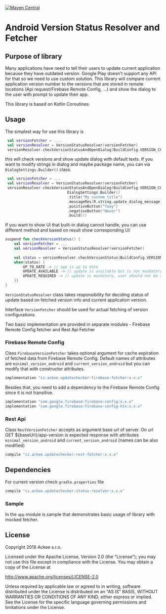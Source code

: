 [ ![Maven Central](https://maven-badges.herokuapp.com/maven-central/io.github.ackeecz/updatechecker-status-resolver/badge.svg)](https://maven-badges.herokuapp.com/maven-central/io.github.ackeecz/updatechecker-status-resolver)

# Android Version Status Resolver and Fetcher

## Purpose of library
Many applications have need to tell their users to update current application because they have outdated version. 
Google Play doesn't support any API for that so we need to use custom solution. 
This library will compare current application version number to the versions that are stored in remote locations 
(Api request/Firebase Remote Config, ...) and show the dialog to the user with prompt to update their app.

This library is based on Kotlin Coroutines

## Usage
The simplest way for use this library is
```kotlin
 val versionFetcher = ...
 val versionResolver = VersionStatusResolver(versionFetcher)
 versionResolver.checkVersionStatusAndOpenDialog(BuildConfig.VERSION_CODE, getSupportFragmentManager())
```

this will check versions and show update dialog with default texts. 
If you want to modify strings in dialog and maybe package name, you can via `DialogSettings.Builder()` class.

```kotlin
 val versionFetcher = ...
 val versionResolver = VersionStatusResolver(versionFetcher)
 versionResolver.checkVersionStatusAndOpenDialog(BuildConfig.VERSION_CODE, getSupportFragmentManager(),
                            DialogSettings.Builder()
                            .title("My custom title")
                            .messageRes(R.string.update_dialog_message)
                            .positiveButton("Yaay")
                            .negativeButton("Never")
                            .build())
```

If you want to show UI that built-in dialog cannot handle, you can use different method and based on result show corresponding UI:

```kotlin
suspend fun checkVersionStatus() {
    val versionFetcher = ...
    val versionResolver = VersionStatusResolver(versionFetcher)
    
    val status = versionResolver.checkVersionStatus(BuildConfig.VERSION_CODE)
    when(status) {
        UP_TO_DATE -> // app is up to date
        UPDATE_AVAILABLE -> // update is available but is not mandatory
        UPDATE_REQUIRED -> // update is mandatory, user should not be able to run app
    }}
}

```
`VersionStatusResolver` class takes responsibility for deciding status of update based on fetched 
version info and current application version.

Interface `VersionFetcher` should be used for actual fetching of version configurations.

Two basic implementation are provided in separate modules - Firebase Remote Config fetcher and Rest Api Fetcher

### Firebase Remote Config
Class `FirebaseVersionFetcher` takes optional argument for cache expiration of fetched data from Firebase Remote Config. 
Default names of attributes are `minimal_version_android` and `current_version_android` but you can modify that with constructor attributes.

```groovy
implementation "cz.ackee.updatechecker:firebase-fetcher:x.x.x"
```

Besides that, you need to add a dependency to the Firebase Remote Config since it is not transitive.

```groovy
implementation "com.google.firebase:firebase-config:x.x.x"
implementation "com.google.firebase:firebase-config-ktx:x.x.x"
```

### Rest Api
Class `RestVersionFetcher` accepts as argument base url of server. On url GET ${baseUrl}/app-version is expected 
response with attributes  `minimal_version_android` and `current_version_android` (names can be also modified)

```groovy
compile "cz.ackee.updatechecker:rest-fetcher:x.x.x"
```

## Dependencies
For current version check `gradle.properties` file

```groovy
compile "cz.ackee.updatechecker:status-resolver:x.x.x"
```

### Sample

In the `app` module is sample that demonstrates basic usage of library with mocked fetcher.

## License
Copyright 2018 Ackee s.r.o.

Licensed under the Apache License, Version 2.0 (the "License");
you may not use this file except in compliance with the License.
You may obtain a copy of the License at

http://www.apache.org/licenses/LICENSE-2.0

Unless required by applicable law or agreed to in writing, software
distributed under the License is distributed on an "AS IS" BASIS,
WITHOUT WARRANTIES OR CONDITIONS OF ANY KIND, either express or implied.
See the License for the specific language governing permissions and
limitations under the License.
